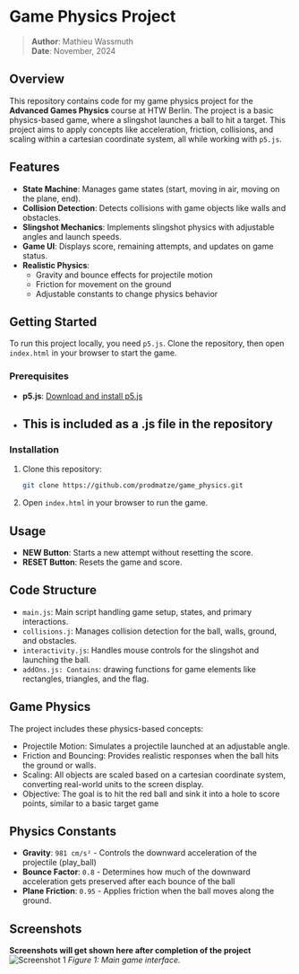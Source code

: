 # Game Physics Project

> **Author**: Mathieu Wassmuth  
> **Date**: November, 2024

## Overview

This repository contains code for my game physics project for the **Advanced Games Physics** course at HTW Berlin. The project is a basic physics-based game, where a slingshot launches a ball to hit a target. This project aims to apply concepts like acceleration, friction, collisions, and scaling within a cartesian coordinate system, all while working with `p5.js`.

## Features

- **State Machine**: Manages game states (start, moving in air, moving on the plane, end).
- **Collision Detection**: Detects collisions with game objects like walls and obstacles.
- **Slingshot Mechanics**: Implements slingshot physics with adjustable angles and launch speeds.
- **Game UI**: Displays score, remaining attempts, and updates on game status.
- **Realistic Physics**:
  - Gravity and bounce effects for projectile motion
  - Friction for movement on the ground
  - Adjustable constants to change physics behavior

## Getting Started

To run this project locally, you need `p5.js`. Clone the repository, then open `index.html` in your browser to start the game.

### Prerequisites

- **p5.js**: [Download and install p5.js](https://p5js.org/download/)
- ## **This is included as a .js file in the repository**

### Installation

1. Clone this repository:
   ```bash
   git clone https://github.com/prodmatze/game_physics.git
2. Open `index.html` in your browser to run the game.

## Usage
- **NEW Button**: Starts a new attempt without resetting the score.
- **RESET Button**: Resets the game and score.

## Code Structure
- `main.js`: Main script handling game setup, states, and primary interactions.
- `collisions.j`: Manages collision detection for the ball, walls, ground, and obstacles.
- `interactivity.js`: Handles mouse controls for the slingshot and launching the ball.
- `addOns.js: Contains`: drawing functions for game elements like rectangles, triangles, and the flag.

## Game Physics
The project includes these physics-based concepts:
- Projectile Motion: Simulates a projectile launched at an adjustable angle.
- Friction and Bouncing: Provides realistic responses when the ball hits the ground or walls.
- Scaling: All objects are scaled based on a cartesian coordinate system, converting real-world units to the screen display.
- Objective: The goal is to hit the red ball and sink it into a hole to score points, similar to a basic target game

## Physics Constants
- **Gravity**: `981 cm/s²` - Controls the downward acceleration of the projectile (play_ball)
- **Bounce Factor**: `0.8` - Determines how much of the downward acceleration gets preserved after each bounce of the ball
- **Plane Friction**: `0.95` - Applies friction when the ball moves along the ground.

## Screenshots
**Screenshots will get shown here after completion of the project**
![Screenshot 1](assets/screenshots/screenshot_01.png)
*Figure 1: Main game interface.*
